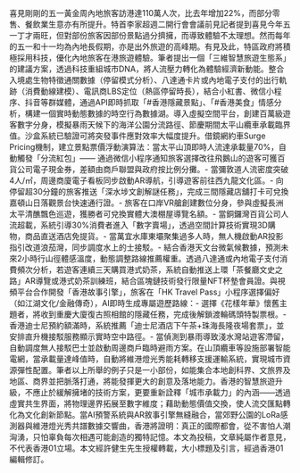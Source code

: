 喜見剛剛的五一黃金周內地旅客訪港達110萬人次，比去年增加22%，而部分零售、餐飲業生意亦有所提升。特首李家超週二開行會會議前見記者提到喜見今年五一丁才兩旺，但對部份旅客因部份景點過分擠擁，而導致體驗不太理想。然而每年的五一和十一均為內地長假期，亦是出外旅遊的高峰期。有見及此，特區政府將積極採用科技，優化內地旅客在港旅遊體驗。筆者提出一個「三維智慧旅遊生態系」的建議方案，透過科技重組城市DNA，將人流壓力轉化為體驗經濟新動能。整合入境處生物特徵通關數據（停留模式分析）、八達通卡片或內地電子支付的出行軌跡（消費動線建模）、電訊商LBS定位（熱區停留時長），結合小紅書、微信小程序、抖音等群媒體，通過API即時抓取「#香港隱藏景點」、「#香港美食」情感分析，構建一個實時動態數據的時空行為數據湖。導入虛擬空間平台，創建百萬級遊客數字分身，模擬暴雨天候下的海洋公園分流路徑、節慶期間太平山纜車承載臨界值。沙盒系統已驗證可將突發事件應對效率大幅度提升。借鏡網約車Surge Pricing機制，建立景點票價浮動演算法：當太平山頂即時人流達承載量70%，自動觸發「分流紅包」—— 通過微信小程序通知旅客選擇改往飛鵝山的遊客可獲百貨公司電子現金券，差額由商戶聯盟與政府按比例分攤。- 當彌敦道人流密度突破4人/㎡，周邊商廈電子看板同步啟動AR導航，引導遊客前往西九龍文化區。- 向停留超30分鐘的旅客推送「深水埗文創解謎任務」，完成三間隱藏店舖打卡可兌換嘉頓山日落觀景台快速通行證。- 旅客在口岸VR艙創建數位分身，參與虛擬長洲太平清醮飄色巡遊，獲勝者可兌換實體大澳棚屋導覽名額。- 當銅鑼灣百貨公司人流超載，系統引導30%消費者進入「數字賣場」，透過空間計算技術實現3D購物，商品直送酒店免提貨。- 當萬宜水庫東壩聚集過多人時，無人機啟動AR投影指引改道浪茄灣，同步調度水上的士接駁。- 結合香港天文台微氣候數據，預測未來2小時行山徑體感溫度，動態調整路線推薦權重。透過八達通或內地電子支付消費頻次分析，若遊客連續三天購買港式奶茶，系統自動推送上環「茶餐廳文史之路」AR導覽或港式奶茶訓練班，結合區塊鏈技術發行限量NFT杯墊會員證。與視頻平台合作開發「香港故事引擎」，旅客在「HK Travel Pass」小程序選擇偏好（如江湖文化/金融傳奇），AI即時生成專屬遊歷路線：- 選擇《花樣年華》懷舊主題者，將收到重慶大廈復古照相館的隱藏任務，完成後解鎖渡輪碼頭特製票根。- 香港迪士尼預約額滿時，系統推薦「迪士尼酒店下午茶+珠海長隆夜場套票」，並安排直升機接駁服務顯示實時空中路徑。- 當偵測到暴雨導致淺水灣站遊客滯留，自動調度無人接駁巴士並啟動周邊商戶臨時避雨方案。在山頂纜車等設施部署智能電網，當承載量達峰值時，自動將維港燈光秀能耗轉移支援運輸系統，實現城市資源彈性配置。筆者以上所舉的例子只是一小部份，如能集合本地創科界、文旅界及地區、商界並把脈落打通，將能發揮更大的創意及落地能力。香港的智慧旅遊升級，不應止於緩解擁堵的技術方案，更要重新詮釋「城市承載力」的內涵——透過虛實共生界面，將物理邊界拓展至數字維度；藉助動態價值交換，使人流交匯點轉化為文化創新節點。當AI預警系統與AR敘事引擎無縫融合，當郊野公園的LoRa感測器與維港燈光秀共譜數據交響曲，香港將證明：真正的國際都會，從不害怕人潮洶湧，只怕辜負每次相遇可能創造的獨特記憶。本文為投稿，文章純屬作者意見，不代表香港01立場。本文經許健生先生授權轉載，大小標題及引言，經過香港01編輯修訂。